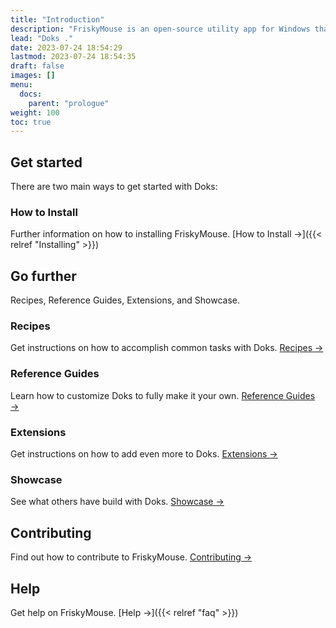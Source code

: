 ```yaml
---
title: "Introduction"
description: "FriskyMouse is an open-source utility app for Windows that provides mouse cursor highlighter and click indicators as features."
lead: "Doks ."
date: 2023-07-24 18:54:29
lastmod: 2023-07-24 18:54:35
draft: false
images: []
menu:
  docs:
    parent: "prologue"
weight: 100
toc: true
---
```


## Get started

There are two main ways to get started with Doks:

### How to Install

Further information on how to installing FriskyMouse.  [How to Install →]({{< relref "Installing" >}})

## Go further

Recipes, Reference Guides, Extensions, and Showcase.

### Recipes

Get instructions on how to accomplish common tasks with Doks. [Recipes →](https://getdoks.org/docs/recipes/project-configuration/)

### Reference Guides

Learn how to customize Doks to fully make it your own. [Reference Guides →](https://getdoks.org/docs/reference-guides/security/)

### Extensions

Get instructions on how to add even more to Doks. [Extensions →](https://getdoks.org/docs/extensions/breadcrumb-navigation/)

### Showcase

See what others have build with Doks. [Showcase →](https://getdoks.org/showcase/electric-blocks/)

## Contributing

Find out how to contribute to FriskyMouse. [Contributing →](https://getdoks.org/docs/contributing/how-to-contribute/)

## Help

Get help on FriskyMouse. [Help →]({{< relref "faq" >}})

